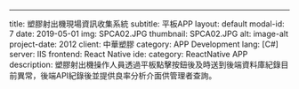 ---
title: 塑膠射出機現場資訊收集系統
subtitle: 平板APP
layout: default
modal-id: 7
date: 2019-05-01
img: SPCA02.JPG
thumbnail: SPCA02.JPG
alt: image-alt
project-date:  2012
client: 中華塑膠
category: APP Development
lang: [C#]
server: IIS
frontend: React Native
ide: 
category: ReactNative APP
description: 塑膠射出機操作人員透過平板點擊按鈕後及時送到後端資料庫紀錄目前異常，後端API紀錄後並提供良率分析介面供管理者查詢。
